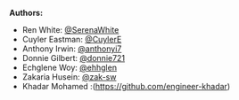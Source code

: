 **Authors:**
- Ren White: [@SerenaWhite](https://github.com/SerenaWhite)
- Cuyler Eastman: [@CuylerE](https://github.com/CuylerE)
- Anthony Irwin: [@anthonyi7](https://github.com/anthonyi7)
- Donnie Gilbert: [@donnie721](https://github.com/donnie721)
- Echglene Woy: [@ehhglen](https://github.com/ehhglen)
- Zakaria Husein: [@zak-sw](https://github.com/zak-sw)
- Khadar Mohamed :(https://github.com/engineer-khadar)
